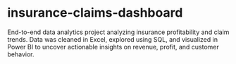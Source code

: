 # insurance-claims-dashboard
End-to-end data analytics project analyzing insurance profitability and claim trends. Data was cleaned in Excel, explored using SQL, and visualized in Power BI to uncover actionable insights on revenue, profit, and customer behavior.
